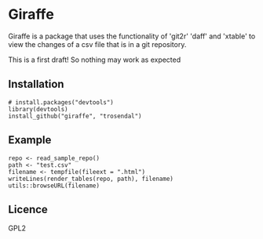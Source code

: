 # Giraffe

Giraffe is a package that uses the functionality of 'git2r' 'daff' and
'xtable' to view the changes of a csv file that is in a git
repository.

This is a first draft! So nothing may work as expected

## Installation

```
# install.packages("devtools")
library(devtools)
install_github("giraffe", "trosendal")
```

## Example

```
repo <- read_sample_repo()
path <- "test.csv"
filename <- tempfile(fileext = ".html")
writeLines(render_tables(repo, path), filename)
utils::browseURL(filename)
```


Licence
-------

GPL2
